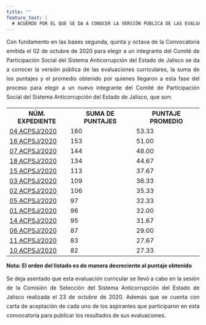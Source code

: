 ```yaml
---
title: ""
feature_text: |
  # ACUERDO POR EL QUE SE DA A CONOCER LA VERSIÓN PÚBLICA DE LAS EVALUACIONES CURRICULARES, LA SUMA DE LOS PUNTAJES Y EL PROMEDIO OBTENIDO POR QUIENES LLEGARON A ESTA FASE DEL PROCESO PARA ELEGIR A UN NUEVO INTEGRANTE DEL COMITÉ DE PARTICIPACIÓN SOCIAL DEL SISTEMA ANTICORRUPCIÓN DEL ESTADO DE JALISCO 
---
```

<div style="text-align:justify; line-height: 1.5rem"><span>Con fundamento en las bases segunda, quinta y octava de la Convocatoria emitida el 02 de octubre de 2020 para elegir a un integrante del Comité de Participación Social del Sistema Anticorrupción del Estado de Jalisco se da a conocer la versión pública de las evaluaciones curriculares, la suma de los puntajes y el promedio obtenido por quienes llegaron a esta fase del proceso para elegir a un nuevo integrante del Comité de Participación Social del Sistema Anticorrupción del Estado de Jalisco, que son: 
</span></div>
<p></p>
<p></p>
<table class="table3"><tbody>

<tr><th><b>NÚM. EXPEDIENTE</b></th><th><b>SUMA DE PUNTAJES</b></th><th><b>PUNTAJE PROMEDIO</b></th></tr>

<tr><td><a href="/cedulas/04-ACPSJ-2020.pdf">04 ACPSJ/2020</a><span style="color:#75bec4;"></span></td><td><div><span>160</span></div></td><td><div><span>53.33</span></div></td></tr>

<tr><td><a href="/cedulas/16-ACPSJ-2020.pdf">16 ACPSJ/2020</a><span style="color:#75bec4;"></span></td><td><div><span>153</span></div></td><td><div><span>51.00</span></div></td></tr>

<tr><td><a href="/cedulas/07-ACPSJ-2020.pdf">07 ACPSJ/2020</a><span style="color:#75bec4;"></span></td><td><div><span>144</span></div></td><td><div><span>48.00</span></div></td></tr>

<tr><td><a href="/cedulas/18-ACPSJ-2020.pdf">18 ACPSJ/2020</a><span style="color:#75bec4;"></span></td><td><div><span>134</span></div></td><td><div><span>44.67</span></div></td></tr>

<tr><td><a href="/cedulas/15-ACPSJ-2020.pdf">15 ACPSJ/2020</a><span style="color:#75bec4;"></span></td><td><div><span>113</span></div></td><td><div><span>37.67</span></div></td></tr>

<tr><td><a href="/cedulas/03-ACPSJ-2020.pdf">03 ACPSJ/2020</a><span style="color:#75bec4;"></span></td><td><div><span>109</span></div></td><td><div><span>36.33</span></div></td></tr>

<tr><td><a href="/cedulas/02-ACPSJ-2020.pdf">02 ACPSJ/2020</a><span style="color:#75bec4;"></span></td><td><div><span>106</span></div></td><td><div><span>35.33</span></div></td></tr>

<tr><td><a href="/cedulas/05-ACPSJ-2020.pdf">05 ACPSJ/2020</a><span style="color:#75bec4;"></span></td><td><div><span>97</span></div></td><td><div><span>32.33</span></div></td></tr>

<tr><td><a href="/cedulas/01-ACPSJ-2020.pdf">01 ACPSJ/2020</a><span style="color:#75bec4;"></span></td><td><div><span>96</span></div></td><td><div><span>32.00</span></div></td></tr>

<tr><td><a href="/cedulas/14-ACPSJ-2020.pdf">14 ACPSJ/2020</a><span style="color:#75bec4;"></span></td><td><div><span>95</span></div></td><td><div><span>31.67</span></div></td></tr>

<tr><td><a href="/cedulas/06-ACPSJ-2020.pdf">06 ACPSJ/2020</a><span style="color:#75bec4;"></span></td><td><div><span>87</span></div></td><td><div><span>29.00</span></div></td></tr>

<tr><td><a href="/cedulas/11-ACPSJ-2020.pdf">11 ACPSJ/2020</a><span style="color:#75bec4;"></span></td><td><div><span>83</span></div></td><td><div><span>27.67</span></div></td></tr>

<tr><td><a href="/cedulas/10-ACPSJ-2020.pdf">10 ACPSJ/2020</a><span style="color:#75bec4;"></span></td><td><div><span>82</span></div></td><td><div><span>27.33</span></div></td></tr>

</tbody></table>
<p></p>
<p><strong> Nota: El orden del listado es de manera decreciente al puntaje obtenido </strong></p>
<p></p>
<div style="text-align:justify; line-height: 1.5rem"><span>Se deja asentado que esta evaluación curricular se llevó a cabo en la sesión de la Comisión de Selección del Sistema Anticorrupción del Estado de Jalisco realizada el 23 de octubre de 2020. Además que se cuenta con carta de aceptación de cada uno de los aspirantes que participaron en esta convocatoria para publicar los resultados de sus evaluaciones. 
